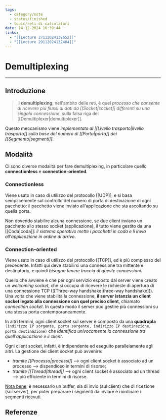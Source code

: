 ```yaml
---
tags:
  - category/note
  - status/finished
  - topic/reti-di-calcolatori
date: 14-12-2024 16:39:44
links:
  - "[[Lecture 27112024132652]]"
  - "[[Lecture 29112024132404]]"
---
```

# Demultiplexing
---
## Introduzione
> Il **demultiplexing**, nell'ambito delle reti, è quel _processo che consente di ricevere più flussi di dati da [[Socket|socket]] differenti su una singola connessione_, sulla falsa riga del [[Demultiplexer|demultiplexer]].

Questo meccanismo viene _implementato al [[Livello trasporto|livello trasporto]] sulla base del numero di [[Porta|porta]] dei [[Segmento|segmenti]]_.

## Modalità
Ci sono diverse modalità per fare demultiplexing, in particolare quello **connectionless** e **connection-oriented**.

### Connectionless
Viene usato in caso di utilizzo del protocollo [[UDP]], e si basa semplicemente sul controllo del numero di porta di destinazione di ogni pacchetto: il pacchetto viene inviato all'applicazione che sta ascoltando su quella porta.

Non dovendo stabilire alcuna connessione, se due client inviano un pacchetto allo stesso socket (applicazione), il tutto viene gestito da una [[Coda|coda]]: _il sistema operativo mette i pacchetti in coda e li invia all'applicazione in ordine di arrivo_.

### Connection-oriented
Viene usato in caso di utilizzo del protocollo [[TCP]], ed è più complesso del precedente. Infatti qui deve stabilirsi una connessione tra mittente e destinatario, e quindi _bisogna tenere traccia di queste connessioni_.

Quello che avviene è che per ogni servizio esposto dal server viene creato un _welcoming socket_, che si occupa di ricevere le richieste di apertura di una connessione TCP ([[Three-way handshake|three-way handshake]]). Una volta che viene stabilita la connessione, **il server istanzia un client socket legato alla connessione con quel preciso client**, chiamato _connection socket_. In questo modo il server può gestire più connessioni su una stessa porta contemporaneamente.

In altri termini, ogni client socket sul server è composto da una **quadrupla** `(indirizzo IP sorgente, porta sorgente, indirizzo IP destinazione, porta destinazione)` che _identifica univocamente la connessione tra quell'applicazione e il client_.

Ogni client socket, infatti, è indipendente ed eseguito parallelamente agli altri. La gestione dei client socket può avvenire:
- _tramite [[Processo|processi]]_ --> ogni client socket è associato ad un processo --> dispendioso in termini di risorse;
- _tramite [[Thread|thread]]_ --> ogni client socket è associato ad un thread --> più efficiente in termini di risorse.

<u>Nota bene</u>: è necessario un buffer, sia di invio (sul client) che di ricezione (sul server), per poter preparare i segmenti da inviare e riordinare i segmenti ricevuti.

## Referenze